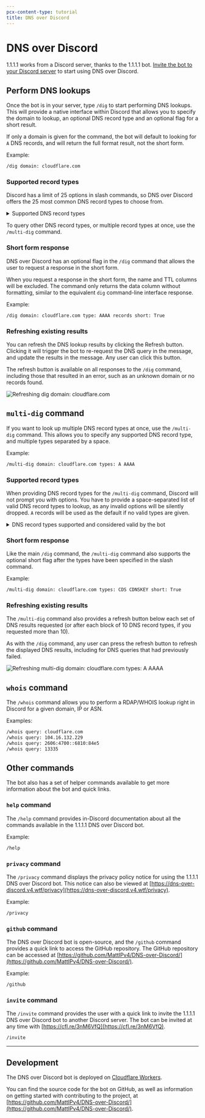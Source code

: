 ```yaml
---
pcx-content-type: tutorial
title: DNS over Discord
---
```


# DNS over Discord

1.1.1.1 works from a Discord server, thanks to the 1.1.1.1 bot. [Invite the bot to your Discord server](https://cfl.re/3nM6VfQ) to start using DNS over Discord.


## Perform DNS lookups

Once the bot is in your server, type `/dig` to start performing DNS lookups. This will provide a native interface within Discord that allows you to specify the domain to lookup, an optional DNS record type and an optional flag for a short result.

If only a domain is given for the command, the bot will default to looking for `A` DNS records, and will return the full format result, not the short form.

Example:

```txt
/dig domain: cloudflare.com
```


### Supported record types

Discord has a limit of 25 options in slash commands, so DNS over Discord offers the 25 most common DNS record types to choose from.

<details>
<summary>Supported DNS record types</summary>
<div>

* `A`
* `AAAA`
* `CAA`
* `CDNSKEY`
* `CDS`
* `CERT`
* `CNAME`
* `DNSKEY`
* `DS`
* `HINFO`
* `HTTPS`
* `LOC`
* `MX`
* `NAPTR`
* `NS`
* `PTR`
* `SMIMEA`
* `SOA`
* `SPF`
* `SRV`
* `SSHFP`
* `SVCB`
* `TLSA`
* `TXT`
* `URI`

</div>
</details>

To query other DNS record types, or multiple record types at once, use the `/multi-dig` command.


### Short form response

DNS over Discord has an optional flag in the `/dig` command that allows the user to request a response in the short form.

When you request a response in the short form, the name and TTL columns will be excluded. The command only returns the data column without formatting, similar to the equivalent `dig` command-line interface response.

Example:

```txt
/dig domain: cloudflare.com type: AAAA records short: True
```


### Refreshing existing results

You can refresh the DNS lookup results by clicking the Refresh button. Clicking it will trigger the bot to re-request the DNS query in the message, and update the results in the message. Any user can click this button.

The refresh button is available on all responses to the `/dig` command, including those that resulted in an error, such as an unknown domain or no records found.

<div class="medium-img">

![Refreshing dig domain: cloudflare.com](/1.1.1.1/static/dns-over-discord/dig-command-refresh.gif)

</div>


## `multi-dig` command

If you want to look up multiple DNS record types at once, use the `/multi-dig` command. This allows you to specify any supported DNS record type, and multiple types separated by a space.

Example:

```txt
/multi-dig domain: cloudflare.com types: A AAAA
```


### Supported record types

When providing DNS record types for the `/multi-dig` command, Discord will not prompt you with options. You have to provide a space-separated list of valid DNS record types to lookup, as any invalid options will be silently dropped. `A` records will be used as the default if no valid types are given.

<details>
<summary>DNS record types supported and considered valid by the bot</summary>
<div>

Use a \* (asterisk) in place of a record type to get DNS results for all supported types.

* `A`
* `AAAA`
* `AFSDB`
* `APL`
* `CAA`
* `CDNSKEY`
* `CDS`
* `CERT`
* `CNAME`
* `CSYNC`
* `DHCID`
* `DLV`
* `DNAME`
* `DNSKEY`
* `DS`
* `EUI48`
* `EUI64`
* `HINFO`
* `HIP`
* `HTTPS`
* `IPSECKEY`
* `KEY`
* `KX`
* `LOC`
* `MX`
* `NAPTR`
* `NS`
* `NSEC`
* `NSEC3`
* `NSEC3PARAM`
* `OPENPGPKEY`
* `PTR`
* `RP`
* `SMIMEA`
* `SOA`
* `SPF`
* `SRV`
* `SSHFP`
* `SVCB`
* `TA`
* `TKEY`
* `TLSA`
* `TXT`
* `URI`
* `ZONEMD`

</div>
</details>


### Short form response

Like the main `/dig` command, the `/multi-dig` command also supports the optional short flag after the types have been specified in the slash command.

Example:

```txt
/multi-dig domain: cloudflare.com types: CDS CDNSKEY short: True
```


### Refreshing existing results

The `/multi-dig` command also provides a refresh button below each set of DNS results requested (or after each block of 10 DNS record types, if you requested more than 10).

As with the `/dig` command, any user can press the refresh button to refresh the displayed DNS results, including for DNS queries that had previously failed.

<div class="medium-img">

![Refreshing multi-dig domain: cloudflare.com types: A AAAA](/1.1.1.1/static/dns-over-discord/multi-dig-command-refresh.gif)

</div>


## `whois` command

The `/whois` command allows you to perform a RDAP/WHOIS lookup right in Discord for a given domain, IP or ASN.

Examples:

```txt
/whois query: cloudflare.com
/whois query: 104.16.132.229
/whois query: 2606:4700::6810:84e5
/whois query: 13335
```


## Other commands

The bot also has a set of helper commands available to get more information about the bot and quick links.


### `help` command

The `/help` command provides in-Discord documentation about all the commands available in the 1.1.1.1 DNS over Discord bot.

Example: 

```txt
/help
```


### `privacy` command

The `/privacy` command displays the privacy policy notice for using the 1.1.1.1 DNS over Discord bot. This notice can also be viewed at [https://dns-over-discord.v4.wtf/privacy](https://dns-over-discord.v4.wtf/privacy).

Example:

```txt
/privacy
```


### `github` command

The DNS over Discord bot is open-source, and the `/github` command provides a quick link to access the GitHub repository. The GitHub repository can be accessed at [https://github.com/MattIPv4/DNS-over-Discord/](https://github.com/MattIPv4/DNS-over-Discord/).

Example:

```txt
/github
```


### `invite` command

The `/invite` command provides the user with a quick link to invite the 1.1.1.1 DNS over Discord bot to another Discord server.
The bot can be invited at any time with [https://cfl.re/3nM6VfQ](https://cfl.re/3nM6VfQ).

```txt
/invite
```

---

## Development

The DNS over Discord bot is deployed on [Cloudflare Workers](https://workers.cloudflare.com/).

You can find the source code for the bot on GitHub, as well as information on getting started with contributing to the project, at [https://github.com/MattIPv4/DNS-over-Discord/](https://github.com/MattIPv4/DNS-over-Discord/).